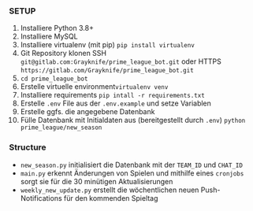 ### SETUP
1. Installiere Python 3.8+
2. Installiere MySQL
3. Installiere virtualenv (mit pip) ``pip install virtualenv``
4. Git Repository klonen SSH ``git@gitlab.com:Grayknife/prime_league_bot.git`` oder HTTPS ``https://gitlab.com/Grayknife/prime_league_bot.git``
5. ``cd prime_league_bot``
6. Erstelle virtuelle environment``virtualenv venv``
7. Installiere requirements ``pip intall -r requirements.txt``
8. Erstelle ``.env`` File aus der ``.env.example`` und setze Variablen
9. Erstelle ggfs. die angegebene Datenbank
10. Fülle Datenbank mit Initialdaten aus (bereitgestellt durch ``.env``)     ``python prime_league/new_season``


### Structure

* ``new_season.py`` initialisiert die Datenbank mit der ``TEAM_ID`` und ``CHAT_ID``
* ``main.py`` erkennt Änderungen von Spielen und mithilfe eines `cronjobs` sorgt sie für die 30 minütigen Aktualisierungen
* ``weekly_new_update.py`` erstellt die wöchentlichen neuen Push-Notifications für den kommenden Spieltag